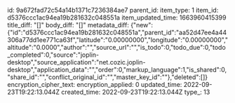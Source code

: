 id: 9a672fad72c54a14b1371c7236384ae7
parent_id: 
item_type: 1
item_id: d5376ccc1ac94ea19b281632c048551a
item_updated_time: 1663960415399
title_diff: "[]"
body_diff: "[]"
metadata_diff: {"new":{"id":"d5376ccc1ac94ea19b281632c048551a","parent_id":"aa52d47ee4a44306a77dd1ee771ca63f","latitude":"0.00000000","longitude":"0.00000000","altitude":"0.0000","author":"","source_url":"","is_todo":0,"todo_due":0,"todo_completed":0,"source":"joplin-desktop","source_application":"net.cozic.joplin-desktop","application_data":"","order":0,"markup_language":1,"is_shared":0,"share_id":"","conflict_original_id":"","master_key_id":""},"deleted":[]}
encryption_cipher_text: 
encryption_applied: 0
updated_time: 2022-09-23T19:22:13.044Z
created_time: 2022-09-23T19:22:13.044Z
type_: 13